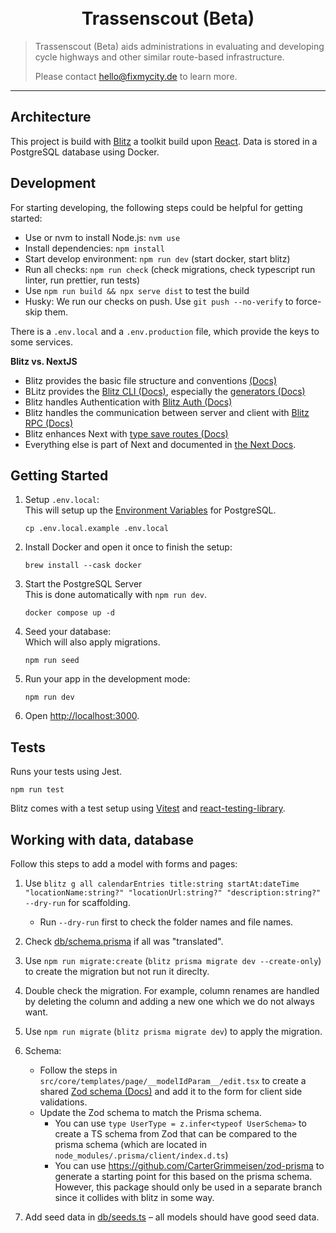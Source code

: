 <div align="center"><br><br>
  <h1 align="center">Trassenscout (Beta)</h1>
</div>

> Trassenscout (Beta) aids administrations in evaluating and developing cycle highways and other similar route-based infrastructure.
>
> Please contact hello@fixmycity.de to learn more.

---

## Architecture

This project is build with [Blitz](https://blitzjs.com/) a toolkit build upon [React](https://reactjs.org/). Data is stored in a PostgreSQL database using Docker.

## Development

For starting developing, the following steps could be helpful for getting started:

- Use or nvm to install Node.js: `nvm use`
- Install dependencies: `npm install`
- Start develop environment: `npm run dev` (start docker, start blitz)
- Run all checks: `npm run check` (check migrations, check typescript run linter, run prettier, run tests)
- Use `npm run build && npx serve dist` to test the build
- Husky: We run our checks on push. Use `git push --no-verify` to force-skip them.

There is a `.env.local` and a `.env.production` file, which provide the keys to some services.

**Blitz vs. NextJS**

- Blitz provides the basic file structure and conventions [(Docs)](https://blitzjs.com/docs/file-structure)
- BLitz provides the [Blitz CLI (Docs)](https://blitzjs.com/docs/cli-overview), especially the [generators (Docs)](https://blitzjs.com/docs/cli-generate)
- Blitz handles Authentication with [Blitz Auth (Docs)](https://blitzjs.com/docs/auth)
- Blitz handles the communication between server and client with [Blitz RPC (Docs)](https://blitzjs.com/docs/rpc-overview)
- Blitz enhances Next with [type save routes (Docs)](https://blitzjs.com/docs/cli-routes)
- Everything else is part of Next and documented in [the Next Docs](https://nextjs.org/docs/getting-started).

## Getting Started

1. Setup `.env.local`:<br />
   This will setup up the [Environment Variables](#environment-variables) for PostgreSQL.

   ```
   cp .env.local.example .env.local
   ```

1. Install Docker and open it once to finish the setup:

   ```
   brew install --cask docker
   ```

1. Start the PostgreSQL Server<br />
   This is done automatically with `npm run dev`.

   ```
   docker compose up -d
   ```

1. Seed your database:<br />
   Which will also apply migrations.

   ```
   npm run seed
   ```

1. Run your app in the development mode:

   ```
   npm run dev
   ```

1. Open [http://localhost:3000](http://localhost:3000).

## Tests

Runs your tests using Jest.

```
npm run test
```

Blitz comes with a test setup using [Vitest](https://vitest.dev/) and [react-testing-library](https://testing-library.com/).

## Working with data, database

Follow this steps to add a model with forms and pages:

1. Use `blitz g all calendarEntries title:string startAt:dateTime "locationName:string?" "locationUrl:string?" "description:string?" --dry-run` for scaffolding.

   - Run `--dry-run` first to check the folder names and file names.

1. Check [db/schema.prisma](./db/schema.prisma) if all was "translated".

1. Use `npm run migrate:create` (`blitz prisma migrate dev --create-only`) to create the migration but not run it direclty.

1. Double check the migration. For example, column renames are handled by deleting the column and adding a new one which we do not always want.

1. Use `npm run migrate` (`blitz prisma migrate dev`) to apply the migration.

1. Schema:

   - Follow the steps in `src/core/templates/page/__modelIdParam__/edit.tsx` to create a shared [Zod schema (Docs)](https://zod.dev/) and add it to the form for client side validations.
   - Update the Zod schema to match the Prisma schema.
     - You can use `type UserType = z.infer<typeof UserSchema>` to create a TS schema from Zod that can be compared to the prisma schema (which are located in `node_modules/.prisma/client/index.d.ts`)
     - You can use https://github.com/CarterGrimmeisen/zod-prisma to generate a starting point for this based on the prisma schema. However, this package should only be used in a separate branch since it collides with blitz in some way.

1. Add seed data in [db/seeds.ts](./db/seeds.ts) – all models should have good seed data.
